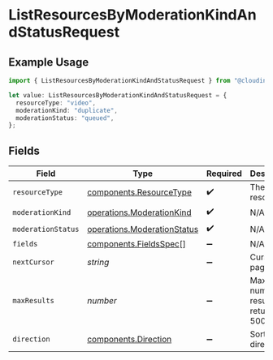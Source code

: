 # ListResourcesByModerationKindAndStatusRequest

## Example Usage

```typescript
import { ListResourcesByModerationKindAndStatusRequest } from "@cloudinary/asset-management/models/operations";

let value: ListResourcesByModerationKindAndStatusRequest = {
  resourceType: "video",
  moderationKind: "duplicate",
  moderationStatus: "queued",
};
```

## Fields

| Field                                                                      | Type                                                                       | Required                                                                   | Description                                                                |
| -------------------------------------------------------------------------- | -------------------------------------------------------------------------- | -------------------------------------------------------------------------- | -------------------------------------------------------------------------- |
| `resourceType`                                                             | [components.ResourceType](../../models/components/resourcetype.md)         | :heavy_check_mark:                                                         | The type of resource.                                                      |
| `moderationKind`                                                           | [operations.ModerationKind](../../models/operations/moderationkind.md)     | :heavy_check_mark:                                                         | N/A                                                                        |
| `moderationStatus`                                                         | [operations.ModerationStatus](../../models/operations/moderationstatus.md) | :heavy_check_mark:                                                         | N/A                                                                        |
| `fields`                                                                   | [components.FieldsSpec](../../models/components/fieldsspec.md)[]           | :heavy_minus_sign:                                                         | N/A                                                                        |
| `nextCursor`                                                               | *string*                                                                   | :heavy_minus_sign:                                                         | Cursor for pagination.                                                     |
| `maxResults`                                                               | *number*                                                                   | :heavy_minus_sign:                                                         | Maximum number of results to return (1-500).                               |
| `direction`                                                                | [components.Direction](../../models/components/direction.md)               | :heavy_minus_sign:                                                         | Sort direction.                                                            |
